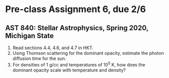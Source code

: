 # Pre-class Assignment 6, due 2/6

## AST 840: Stellar Astrophysics, Spring 2020, Michigan State

1. Read sections 4.4, 4.6, and 4.7 in HKT.
2. Using Thomson scattering for the dominant opacity, estimate the photon diffusion time for the sun. 
3. For densities of 1 g/cc and temperatures of $10^5$ K, how does the dominant opacity scale with temperature and density?